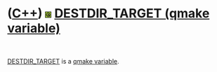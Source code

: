 



 

 

 

 

 

([C++](Cpp.htm)) ![Qt](PicQt.png) [DESTDIR\_TARGET (qmake variable)](CppQmakeDestdir_target.htm)
================================================================================================

 

[DESTDIR\_TARGET](CppQmakeDestdir_target.htm) is a [qmake
variable](CppQmakeVariable.htm).

 

 

 

 

 





 



